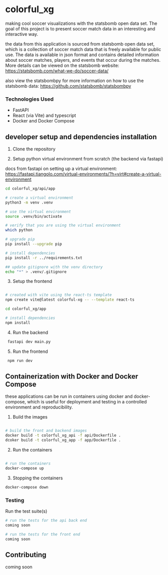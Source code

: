 # colorful_xg

making cool soccer visualizations with the statsbomb open data set. The goal of this project is to present soccer match data in an interesting and interactive way.

the data from this application is sourced from statsbomb open data set, which is a collection of soccer match data that is freely available for public use. The data is available in json format and contains detailed information about soccer matches, players, and events that occur during the matches. More details can be viewed on the statsbomb website: https://statsbomb.com/what-we-do/soccer-data/

also view the statsbombpy for more information on how to use the statsbomb data:
https://github.com/statsbomb/statsbombpy


### Technologies Used

- FastAPI
- React (via Vite) and typescript
- Docker and Docker Compose


## developer setup and dependencies installation


1. Clone the repository

2. Setup python virtual environment from scratch (the backend via fastapi)

docs from fastapi on setting up a virtual environment:
https://fastapi.tiangolo.com/virtual-environments/?h=virt#create-a-virtual-environment


```bash
cd colorful_xg/api/app 

# create a virtual environment
python3 -m venv .venv

# use the virtual environment 
source .venv/bin/activate

# verify that you are using the virtual environment
which python

# upgrade pip
pip install --upgrade pip

# install dependencies
pip install -r ../requirements.txt

## update gitignore with the venv directory
echo "*" > .venv/.gitignore

```

3. Setup the frontend

```bash

# created with vite using the react-ts template
npm create vite@latest colorful-xg -- --template react-ts

cd colorful_xg/app

# install dependencies
npm install

```

4. Run the backend

```bash
 fastapi dev main.py
```

5. Run the frontend

```bash
 npm run dev
```


## Containerization with Docker and Docker Compose

these applications can be run in containers using docker and docker-compose, which is useful for deployment and testing in a controlled environment and reproducibility.

1. Build the images

```bash

# build the front and backend images
docker build -t colorful_xg_api -f api/Dockerfile .
dcoker build -t colorful_xg_app -f app/Dockerfile .

```

2. Run the containers

```bash

# run the containers
docker-compose up

```

3. Stopping the containers

```bash
docker-compose down
```


### Testing

Run the test suite(s)

```bash
# run the tests for the api back end
coming soon

# run the tests for the front end
coming soon

```



## Contributing
coming soon
